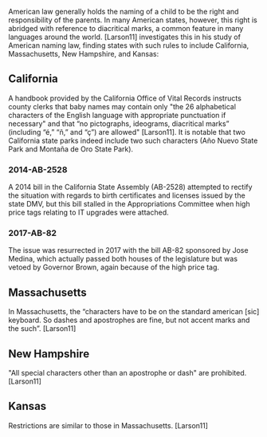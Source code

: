American law generally holds the naming of a child to be the right and
responsibility of the parents. In many American states, however, this right is
abridged with reference to diacritical marks, a common feature in many languages
around the world. [Larson11] investigates this in his study of American naming
law, finding states with such rules to include California, Massachusetts, New
Hampshire, and Kansas:

## California

A handbook provided by the California Office of Vital Records instructs county
clerks that baby names may contain only "the 26 alphabetical characters of the
English language with appropriate punctuation if necessary" and that “no
pictographs, ideograms, diacritical marks” (including “é,” “ñ,” and “ç”) are
allowed" [Larson11]. It is notable that two California state parks indeed
include two such characters (Año Nuevo State Park and Montaña de Oro State
Park).

### 2014-AB-2528

A 2014 bill in the California State Assembly (AB-2528) attempted to rectify the
situation with regards to birth certificates and licenses issued by the state
DMV, but this bill stalled in the Appropriations Committee when high price tags
relating to IT upgrades were attached.

### 2017-AB-82

The issue was resurrected in 2017 with the bill AB-82 sponsored by Jose Medina,
which actually passed both houses of the legislature but was vetoed by Governor
Brown, again because of the high price tag.

## Massachusetts

In Massachusetts, the “characters have to be on the standard american [sic]
keyboard. So dashes and apostrophes are fine, but not accent marks and the
such”. [Larson11]

## New Hampshire

"All special characters other than an apostrophe or dash" are prohibited.
[Larson11]

## Kansas

Restrictions are similar to those in Massachusetts. [Larson11]
